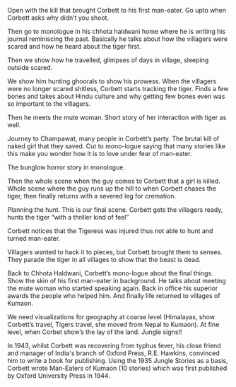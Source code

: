 Open with the kill that brought Corbett to his first man-eater. Go upto when Corbett asks why didn’t you shoot.

Then go to monologue in his chhota haldwani home where he is writing his journal reminiscing the past. Basically he talks about how the villagers were scared and how he heard about the tiger first.

Then we show how he travelled, glimpses of days in village, sleeping outside scared.

We show him hunting ghoorals to show his prowess. When the villagers were no longer scared shitless, Corbett starts tracking the tiger. Finds a few bones and takes about Hindu culture and why getting few bones even was so important to the villagers.

Then he meets the mute woman. Short story of her interaction with tiger as well.

Journey to Champawat, many people in Corbett’s party. The brutal kill of naked girl that they saved. Cut to mono-logue saying that many stories like this make you wonder how it is to love under fear of man-eater.

The bunglow horror story in monologue.

Then the whole scene when the guy comes to Corbett that a girl is killed. Whole scene where the guy runs up the hill to when Corbett chases the tiger, then finally returns with a severed leg for cremation.

Planning the hunt. This is our final scene. Corbett gets the villagers ready, hunts the tiger “with a thriller kind of feel”

Corbett notices that the Tigeress was injured thus not able to hunt and turned man-eater.

Villagers wanted to hack it to pieces, but Corbett brought them to senses. They parade the tiger in all villages to show that the beast is dead.

Back to Chhota Haldwani, Corbett’s mono-logue about the final things. Show the skin of his first man-eater in background. He talks about meeting the mute woman who started speaking again. Back in office his superior awards the people who helped him. And finally life returned to villages of Kumaon.

We need visualizations for geography at coarse level (Himalayas, show Corbett’s travel, Tigers travel, she moved from Nepal to Kumaon). At fine level, when Corbet show’s the lay of the land. Jungle signs!!

In 1943, whilst Corbett was recovering from typhus fever, his close friend and manager of India's branch of Oxford Press, R.E. Hawkins, convinced him to write a book for publishing.
Using the 1935 Jungle Stories as a basis, Corbett wrote Man-Eaters of Kumaon (10 stories) which was first published by Oxford University Press in 1944.
